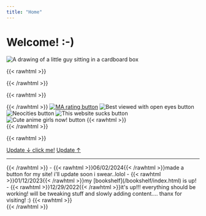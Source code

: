 ```yaml
---
title: "Home"
---
```


# Welcome! :-)

![A drawing of a little guy sitting in a cardboard box](/img/index-melo.png)

{{< rawhtml >}}
<div id="statuscafe">
    <div id="statuscafe-username"></div>
    <div id="statuscafe-content"></div>
</div>
<script src="https://status.cafe/current-status.js?name=kyletools" defer></script>
{{< /rawhtml >}}

{{< rawhtml >}}<div style="image-rendering: pixelated;">{{< /rawhtml >}}
[![MA rating button](/img/btns/censormc.gif)](http://www.mabsland.com/Adoption.html)
![Best viewed with open eyes button](/img/btns/openeyes.gif)
![Neocities button](/img/btns/neo.gif)
![This website sucks button](/img/btns/sucks.gif)
![Cute anime girls now! button](/img/btns/animegirls.gif)
{{< rawhtml >}}</div>{{< /rawhtml >}}

{{< rawhtml >}}<div id="update-box">
  <a id="hide" href="#hide" class="hide">Update <span>↓</span> <span id="click">click me!</span></a>
  <a id="show" href="#show" class="show">Update <span>↑</span></a>
  <hr>
<div class="details">{{< /rawhtml >}}
- {{< rawhtml >}}<span class="date">06/02/2024</span>{{< /rawhtml >}}made a button for my site! i'll update soon i swear..lolol
- {{< rawhtml >}}<span class="date">01/12/2023</span>{{< /rawhtml >}}my [bookshelf](/bookshelf/index.html) is up!
- {{< rawhtml >}}<span class="date">12/29/2022</span>{{< /rawhtml >}}it's up!!! everything should be working! will be tweaking stuff and slowly adding content.... thanx for visiting! :)
{{< rawhtml >}}</div></div>{{< /rawhtml >}}
